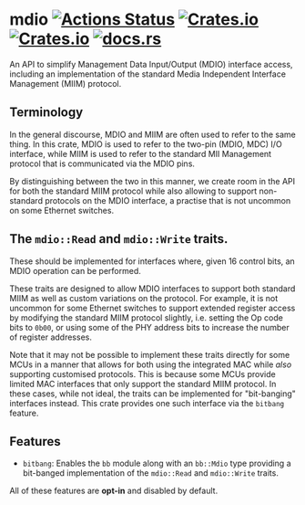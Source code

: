 # mdio [![Actions Status](https://github.com/mitchmindtree/mdio/workflows/mdio/badge.svg)](https://github.com/mitchmindtree/mdio/actions) [![Crates.io](https://img.shields.io/crates/v/mdio.svg)](https://crates.io/crates/mdio) [![Crates.io](https://img.shields.io/crates/l/mdio.svg)](https://github.com/mitchmindtree/mdio/blob/master/LICENSE-MIT) [![docs.rs](https://docs.rs/mdio/badge.svg)](https://docs.rs/mdio/)

An API to simplify Management Data Input/Output (MDIO) interface access,
including an implementation of the standard Media Independent Interface
Management (MIIM) protocol.

## Terminology

In the general discourse, MDIO and MIIM are often used to refer to the same
thing. In this crate, MDIO is used to refer to the two-pin (MDIO, MDC) I/O
interface, while MIIM is used to refer to the standard MII Management protocol
that is communicated via the MDIO pins.

By distinguishing between the two in this manner, we create room in the API for
both the standard MIIM protocol while also allowing to support non-standard
protocols on the MDIO interface, a practise that is not uncommon on some
Ethernet switches.

## The `mdio::Read` and `mdio::Write` traits.

These should be implemented for interfaces where, given 16 control bits, an MDIO
operation can be performed.

These traits are designed to allow MDIO interfaces to support both standard MIIM
as well as custom variations on the protocol. For example, it is not uncommon
for some Ethernet switches to support extended register access by modifying the
standard MIIM protocol slightly, i.e.  setting the Op code bits to `0b00`, or
using some of the PHY address bits to increase the number of register addresses.

Note that it may not be possible to implement these traits directly for some
MCUs in a manner that allows for both using the integrated MAC while *also*
supporting customised protocols. This is because some MCUs provide limited MAC
interfaces that only support the standard MIIM protocol. In these cases, while
not ideal, the traits can be implemented for "bit-banging" interfaces instead.
This crate provides one such interface via the `bitbang` feature.

## Features

- `bitbang`: Enables the `bb` module along with an `bb::Mdio` type providing a
  bit-banged implementation of the `mdio::Read` and `mdio::Write` traits.

All of these features are **opt-in** and disabled by default.
